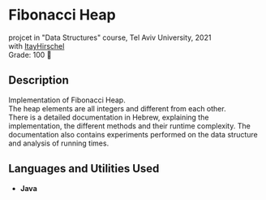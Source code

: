 <h1>Fibonacci Heap</h1>

projcet in "Data Structures" course, Tel Aviv University, 2021
<br />
with [ItayHirschel](https://github.com/ItayHirschel) <br />
Grade: 100 :dancer:
<br />

<h2>Description</h2>
Implementation of Fibonacci Heap. <br />
The heap elements are all integers and different from each other.  <br />
There is a detailed documentation in Hebrew, explaining the implementation, the different methods and their runtime complexity. The documentation also contains experiments performed on the data structure and analysis of running times.
<br />


<h2>Languages and Utilities Used</h2>

- <b>Java</b> 



<!--
 ```diff
- text in red
+ text in green
! text in orange
# text in gray
@@ text in purple (and bold)@@
```
--!>
